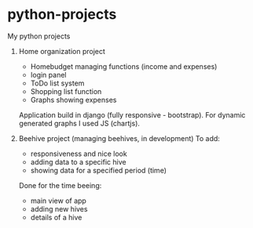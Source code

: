 # python-projects
My python projects

1. Home organization project
   - Homebudget managing functions (income and expenses)
   - login panel
   - ToDo list system
   - Shopping list function
   - Graphs showing expenses

   Application build in django (fully responsive - bootstrap). For dynamic generated graphs I used JS (chartjs). 

2. Beehive project (managing beehives, in development)
   To add:
     - responsiveness and nice look
     - adding data to a specific hive
     - showing data for a specified period (time)
   
   Done for the time beeing:
      - main view of app
      - adding new hives
      - details of a hive
